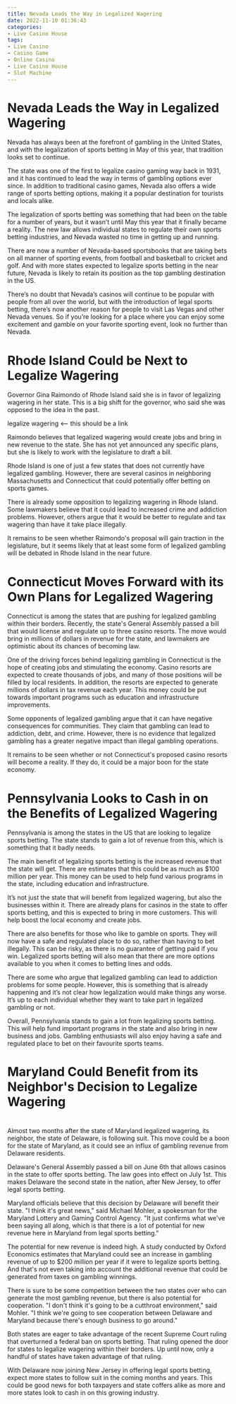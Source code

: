 ```yaml
---
title: Nevada Leads the Way in Legalized Wagering
date: 2022-11-10 01:36:43
categories:
- Live Casino House
tags:
- Live Casino
- Casino Game
- Online Casino
- Live Casino House
- Slot Machine
---
```



#  Nevada Leads the Way in Legalized Wagering

Nevada has always been at the forefront of gambling in the United States, and with the legalization of sports betting in May of this year, that tradition looks set to continue.

The state was one of the first to legalize casino gaming way back in 1931, and it has continued to lead the way in terms of gambling options ever since. In addition to traditional casino games, Nevada also offers a wide range of sports betting options, making it a popular destination for tourists and locals alike.

The legalization of sports betting was something that had been on the table for a number of years, but it wasn’t until May this year that it finally became a reality. The new law allows individual states to regulate their own sports betting industries, and Nevada wasted no time in getting up and running.

There are now a number of Nevada-based sportsbooks that are taking bets on all manner of sporting events, from football and basketball to cricket and golf. And with more states expected to legalize sports betting in the near future, Nevada is likely to retain its position as the top gambling destination in the US.

There’s no doubt that Nevada’s casinos will continue to be popular with people from all over the world, but with the introduction of legal sports betting, there’s now another reason for people to visit Las Vegas and other Nevada venues. So if you’re looking for a place where you can enjoy some excitement and gamble on your favorite sporting event, look no further than Nevada.

#  Rhode Island Could be Next to Legalize Wagering

Governor Gina Raimondo of Rhode Island said she is in favor of legalizing wagering in her state. This is a big shift for the governor, who said she was opposed to the idea in the past.

 legalize wagering <-- this should be a link

Raimondo believes that legalized wagering would create jobs and bring in new revenue to the state. She has not yet announced any specific plans, but she is likely to work with the legislature to draft a bill.

Rhode Island is one of just a few states that does not currently have legalized gambling. However, there are several casinos in neighboring Massachusetts and Connecticut that could potentially offer betting on sports games.

There is already some opposition to legalizing wagering in Rhode Island. Some lawmakers believe that it could lead to increased crime and addiction problems. However, others argue that it would be better to regulate and tax wagering than have it take place illegally.

It remains to be seen whether Raimondo's proposal will gain traction in the legislature, but it seems likely that at least some form of legalized gambling will be debated in Rhode Island in the near future.

#  Connecticut Moves Forward with its Own Plans for Legalized Wagering

 Connecticut is among the states that are pushing for legalized gambling within their borders. Recently, the state's General Assembly passed a bill that would license and regulate up to three casino resorts. The move would bring in millions of dollars in revenue for the state, and lawmakers are optimistic about its chances of becoming law.

One of the driving forces behind legalizing gambling in Connecticut is the hope of creating jobs and stimulating the economy. Casino resorts are expected to create thousands of jobs, and many of those positions will be filled by local residents. In addition, the resorts are expected to generate millions of dollars in tax revenue each year. This money could be put towards important programs such as education and infrastructure improvements.

Some opponents of legalized gambling argue that it can have negative consequences for communities. They claim that gambling can lead to addiction, debt, and crime. However, there is no evidence that legalized gambling has a greater negative impact than illegal gambling operations.

It remains to be seen whether or not Connecticut's proposed casino resorts will become a reality. If they do, it could be a major boon for the state economy.

#  Pennsylvania Looks to Cash in on the Benefits of Legalized Wagering

Pennsylvania is among the states in the US that are looking to legalize sports betting. The state stands to gain a lot of revenue from this, which is something that it badly needs.

The main benefit of legalizing sports betting is the increased revenue that the state will get. There are estimates that this could be as much as $100 million per year. This money can be used to help fund various programs in the state, including education and infrastructure.

It’s not just the state that will benefit from legalized wagering, but also the businesses within it. There are already plans for casinos in the state to offer sports betting, and this is expected to bring in more customers. This will help boost the local economy and create jobs.

There are also benefits for those who like to gamble on sports. They will now have a safe and regulated place to do so, rather than having to bet illegally. This can be risky, as there is no guarantee of getting paid if you win. Legalized sports betting will also mean that there are more options available to you when it comes to betting lines and odds.

There are some who argue that legalized gambling can lead to addiction problems for some people. However, this is something that is already happening and it’s not clear how legalization would make things any worse. It’s up to each individual whether they want to take part in legalized gambling or not.

Overall, Pennsylvania stands to gain a lot from legalizing sports betting. This will help fund important programs in the state and also bring in new business and jobs. Gambling enthusiasts will also enjoy having a safe and regulated place to bet on their favourite sports teams.

#  Maryland Could Benefit from its Neighbor's Decision to Legalize Wagering

#

Almost two months after the state of Maryland legalized wagering, its neighbor, the state of Delaware, is following suit. This move could be a boon for the state of Maryland, as it could see an influx of gambling revenue from Delaware residents.

Delaware's General Assembly passed a bill on June 6th that allows casinos in the state to offer sports betting. The law goes into effect on July 1st. This makes Delaware the second state in the nation, after New Jersey, to offer legal sports betting.

Maryland officials believe that this decision by Delaware will benefit their state. "I think it's great news," said Michael Mohler, a spokesman for the Maryland Lottery and Gaming Control Agency. "It just confirms what we've been saying all along, which is that there is a lot of potential for new revenue here in Maryland from legal sports betting."

The potential for new revenue is indeed high. A study conducted by Oxford Economics estimates that Maryland could see an increase in gambling revenue of up to $200 million per year if it were to legalize sports betting. And that's not even taking into account the additional revenue that could be generated from taxes on gambling winnings.

There is sure to be some competition between the two states over who can generate the most gambling revenue, but there is also potential for cooperation. "I don't think it's going to be a cutthroat environment," said Mohler. "I think we're going to see cooperation between Delaware and Maryland because there's enough business to go around."

Both states are eager to take advantage of the recent Supreme Court ruling that overturned a federal ban on sports betting. That ruling opened the door for states to legalize wagering within their borders. Up until now, only a handful of states have taken advantage of that ruling.

With Delaware now joining New Jersey in offering legal sports betting, expect more states to follow suit in the coming months and years. This could be good news for both taxpayers and state coffers alike as more and more states look to cash in on this growing industry.